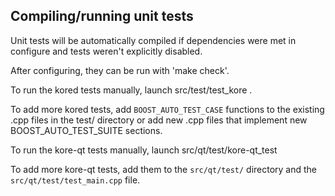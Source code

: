 Compiling/running unit tests
------------------------------------

Unit tests will be automatically compiled if dependencies were met in configure
and tests weren't explicitly disabled.

After configuring, they can be run with 'make check'.

To run the kored tests manually, launch src/test/test_kore .

To add more kored tests, add `BOOST_AUTO_TEST_CASE` functions to the existing
.cpp files in the test/ directory or add new .cpp files that
implement new BOOST_AUTO_TEST_SUITE sections.

To run the kore-qt tests manually, launch src/qt/test/kore-qt_test

To add more kore-qt tests, add them to the `src/qt/test/` directory and
the `src/qt/test/test_main.cpp` file.
